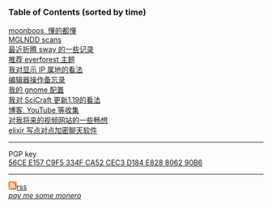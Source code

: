 ### Table of Contents (sorted by time)
[moonboos, 懂的都懂](moonboos)<br>
[MGLNDD scans](weird_mglndd)<br>
[最近折腾 sway 的一些记录](wayland)<br>
[推荐 everforest 主题](recommend_everforest_theme)<br>
[我对显示 IP 属地的看法](about_showing_ip)<br>
[编辑器操作备忘录](cheatsheet)<br>
[我的 gnome 配置](my_gnome_config)<br>
[我对 SciCraft 更新1.19的看法](scicraft_update)<br>
[博客, YouTube 等收集](internet_collections)<br>
[对我将来的视频网站的一些畅想](plan_for_my_video_site)<br>
[elixir 写点对点加密聊天软件](p2p_chat)<br>

---

PGP key<br>
[56CE E157 C9F5 334F CA52  CEC3 D184 E828 8062 90B6](pgpkey)

---

![](images/rss.png)[rss](rss.xml)<br>
*[pay me some monero](xmr.txt)*<br>
